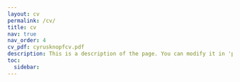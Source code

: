 ```yaml
---
layout: cv
permalink: /cv/
title: cv
nav: true
nav_order: 4
cv_pdf: cyrusknopfcv.pdf
description: This is a description of the page. You can modify it in 'pages/_cv.md'. You can also change or remove the top pdf download button.
toc:
  sidebar: 
---
```


